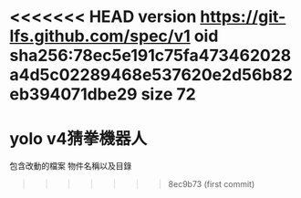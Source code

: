 <<<<<<< HEAD
version https://git-lfs.github.com/spec/v1
oid sha256:78ec5e191c75fa473462028a4d5c02289468e537620e2d56b82eb394071dbe29
size 72
=======
# yolo v4猜拳機器人
包含改動的檔案
物件名稱以及目錄
>>>>>>> 8ec9b73 (first commit)
